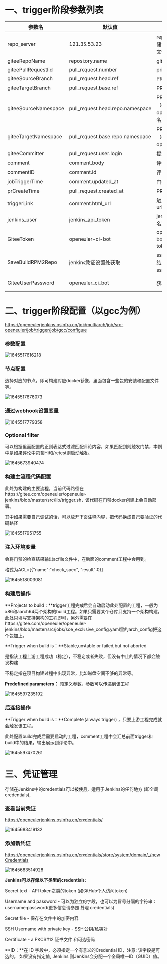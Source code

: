 # 一、trigger阶段参数列表

| 参数名               | 默认值                           | 描述                                           | 来源            |
| -------------------- | -------------------------------- | ---------------------------------------------- | --------------- |
| repo_server          | 121.36.53.23                     | repo地址，用来存储工程之间共享的文件服务器     | 自定义          |
| giteeRepoName        | repository.name                  | gitee仓库名                                    | Webhook         |
| giteePullRequestIid  | pull_request.number              | prid                                           | Webhook         |
| giteeSourceBranch    | pull_request.head.ref            | PR源代码分支                                   | Webhook         |
| giteeTargetBranch    | pull_request.base.ref            | PR目标代码分支                                 | Webhook         |
| giteeSourceNamespace | pull_request.head.repo.namespace | PR源命名空间（openeuler/src-openeuler/用户名） | Webhook         |
| giteeTargetNamespace | pull_request.base.repo.namespace | PR目标命名空间（openeuler/src-openeuler/用户名 | Webhook         |
| giteeCommitter       | pull_request.user.login          | 提交人                                         | Webhook         |
| comment              | comment.body                     | 评论内容                                       | Webhook         |
| commentID            | comment.id                       | 评论id                                         | Webhook         |
| jobTriggerTime       | comment.updated_at               | 门禁触发时间                                   | Webhook         |
| prCreateTime         | pull_request.created_at          | PR创建时间                                     | Webhook         |
| triggerLink          | comment.html_url                 | 触发门禁的评论url                              | Webhook         |
| jenkins_user         | jenkins_api_token                | jenkins api的用户名和token                     | jenkins凭证设置 |
| GiteeToken           | openeuler-ci-bot                 | openeuler-ci-bot 评论gitee api token           | jenkins凭证设置 |
| SaveBuildRPM2Repo    | jenkins凭证设置处获取            | sshkey（将打包结果保存到repo的ssh key）        | jenkins凭证设置 |
| GiteeUserPassword    | openeuler_ci_bot                 | 获取代码账号                                   | jenkins凭证设置 |



# 二、trigger阶段配置（以gcc为例）

https://openeulerjenkins.osinfra.cn/job/multiarch/job/src-openeuler/job/trigger/job/gcc/configure

### 参数配置

![1645517616218](images/trigger_parameter.png)

### 节点配置

选择对应的节点，即可构建对应docker镜像，里面包含一些包的安装和配置文件等。

![1645517676073](images/trigger_label_expr.png)

### 通过webhook设置变量

![1645517779358](images/trigger_setvar_with_webhook.png)

### Optional filter

可以根据里面配置的正则表达式过滤匹配评论内容，如果匹配到则触发门禁，本例中是如果评论中包含Hi和/retest则启动触发。

![1645673940474](images/trigger_optional_filter.png)

### 构建主流程代码配置

此处为构建的主要流程，当前代码路径在https://gitee.com/openeuler/openeuler-jenkins/blob/master/src/lib/trigger.sh，该代码在门禁docker创建上会自动部署。

其中如果需要自己调试的话，可以放开下面注释内容，把代码换成自己要验证的代码路径

![1645517951755](images/trigger_build.png)

### 注入环境变量

会将门禁的检查结果输出acfile文件中，在后面的comment工程中会用到。

格式为ACL=[{"name":"check_spec", "result":0}]

![1645518003081](images/trigger_inject_env_var.png)

### 构建后操作

**Projects to build：**trigger工程完成后会自动启动此处配置的工程，一般为x86和aarch64两个架构的build工程。如果只需要某个仓库只支持一个架构构建，此处只填写支持架构的工程即可，另外需要在https://gitee.com/openeuler/openeuler-jenkins/blob/master/src/jobs/soe_exclusive_config.yaml里的arch_config把这个包加上。

**Trigger when build is：**Stable,unstable or failed,but not aborted

是指该工程上游工程成功（稳定），不稳定或者失败，但没有中止的情况下都会触发构建

不稳定指在项目构建过程中出现异常，比如磁盘空间不够的异常等。

**Predefined parameters：** 预定义参数，参数可以传递到该工程

![1645597235192](images/trigger_post_build.png)

### 后连接操作

**Trigger when build is：**Complete (always trigger) ，只要上游工程完成就会触发该工程。

此处配置build完成后需要启动的工程，comment工程中会汇总前面trigger和build中的结果，输出展示到评论中。

![1645597470261](images/trigger_post_join.png)



# 三、凭证管理

存储在Jenkins中的credentials可以被使用，适用于Jenkins的任何地方 (即全局 credentials),

### 查看当前凭证

https://openeulerjenkins.osinfra.cn/credentials/

![1645683419132](images/check_credentials.png)

### 添加新凭证

https://openeulerjenkins.osinfra.cn/credentials/store/system/domain/_/newCredentials

![1645683514928](images/add_credentials.png)

**Jenkins可以存储以下类型的credentials:**

Secret text - API token之类的token (如GitHub个人访问token)

Username and password - 可以为独立的字段，也可以为冒号分隔的字符串：username:password(更多信息请参照 处理 credentials)

Secret file - 保存在文件中的加密内容

SSH Username with private key - SSH 公钥/私钥对

Certificate - a PKCS#12 证书文件 和可选密码

**ID：**在 ID 字段中，必须指定一个有意义的Credential ID，注意: 该字段是可选的。 如果没有指定值, Jenkins 则Jenkins会分配一个全局唯一ID（GUID）值。

